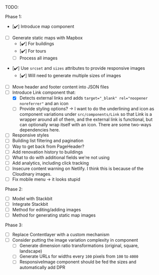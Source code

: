 TODO:

Phase 1:

- [✔️] Introduce map component
- [ ] Generate static maps with Mapbox
  - [✔️] For buildings
  - [✔️] For tours
  - [ ] Process all images
- [✔️] Use `srcset` and `sizes` attributes to provide responsive images
  - [✔️] Will need to generate multiple sizes of images
- [ ] Move header and footer content into JSON files
- [ ] Introduce Link component that:
  - [x] Detects external links and adds `target="_blank" rel="noopener noreferrer"` and an icon
  - [ ] Provide styling options? -> I want to do the underlining and icon as component variations under `src/components/Link` so that Link is a wrapper around all of them, and the external link is functional, but can optionally wrap itself with an icon. There are some two-ways dependencies here.
- [ ] Responsive styles
- [ ] Building list filtering and pagination
- [ ] Way to get back from PageHeader?
- [ ] Add renovation history to buildings
- [ ] What to do with additional fields we're not using
- [ ] Add analytics, including click tracking
- [ ] Insecure content warning on Netlify. I think this is because of the
      Cloudinary images.
- [ ] Fix mobile menu -> it looks stupid

Phase 2:

- [ ] Model with Stackbit
- [ ] Integrate Stackbit
- [ ] Method for editing/adding images
- [ ] Method for generating static map images

Phase 3:

- [ ] Replace Contentlayer with a custom mechanism
- [ ] Consider putting the image variation complexity in component
  - [ ] Generate dimension ratio transformations (original, square, landscape)
  - [ ] Generate URLs for widths every `100` pixels from `100` to `4000`
  - [ ] ResponsiveImage component should be fed the sizes and automatically add DPR
